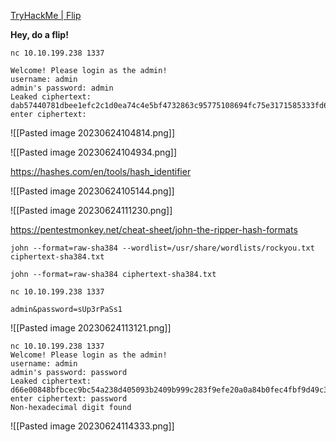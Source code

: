 [TryHackMe | Flip](https://tryhackme.com/room/flip)

**Hey, do a flip!**

```
nc 10.10.199.238 1337
```

```
Welcome! Please login as the admin!
username: admin
admin's password: admin
Leaked ciphertext: dab57440781dbee1efc2c1d0ea74c4e5bf4732863c95775108694fc75e3171585333fd6e0b061188d6d2f69b3ba2dad5
enter ciphertext: 
```

![[Pasted image 20230624104814.png]]

![[Pasted image 20230624104934.png]]

https://hashes.com/en/tools/hash_identifier

![[Pasted image 20230624105144.png]]

![[Pasted image 20230624111230.png]]

https://pentestmonkey.net/cheat-sheet/john-the-ripper-hash-formats

```
john --format=raw-sha384 --wordlist=/usr/share/wordlists/rockyou.txt ciphertext-sha384.txt
```

```
john --format=raw-sha384 ciphertext-sha384.txt
```

```
nc 10.10.199.238 1337
```

```
admin&password=sUp3rPaSs1
```

![[Pasted image 20230624113121.png]]

```
nc 10.10.199.238 1337
Welcome! Please login as the admin!
username: admin
admin's password: password
Leaked ciphertext: d66e00848bfbcec9bc54a238d405093b2409b999c283f9efe20a0a84b0fec4fbf9d49c3d3a1637f8d93ac03979ae7526
enter ciphertext: password
Non-hexadecimal digit found
```

![[Pasted image 20230624114333.png]]

